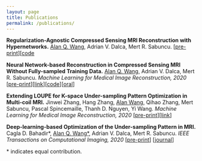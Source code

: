 ```yaml
---
layout: page
title: Publications
permalink: /publications/
---
```


**Regularization-Agnostic Compressed Sensing MRI Reconstruction with Hypernetworks.** 
<ins>Alan Q. Wang</ins>, Adrian V. Dalca, Mert R. Sabuncu. 
[[pre-print](http://arxiv.org/abs/2101.02194)][[code](https://github.com/alanqrwang/hyperrecon)

**Neural Network-based Reconstruction in Compressed Sensing MRI Without Fully-sampled Training Data.** 
<ins>Alan Q. Wang</ins>, Adrian V. Dalca, Mert R. Sabuncu. *Machine Learning for Medical Image Reconstruction, 2020* 
[[pre-print](https://arxiv.org/abs/2007.14979)][[link](https://link.springer.com/chapter/10.1007/978-3-030-61598-7_3)][[code](https://github.com/alanqrwang/HQSNet)][[oral](https://www.youtube.com/watch?v=a5OclTvMXlI)]

**Extending LOUPE for K-space Under-sampling Pattern Optimization in Multi-coil MRI.** 
Jinwei Zhang, Hang Zhang, <ins>Alan Wang</ins>, Qihao Zhang, Mert Sabuncu, Pascal Spincemaille, Thanh D. Nguyen, Yi Wang. 
*Machine Learning for Medical Image Reconstruction, 2020* 
[[pre-print](https://arxiv.org/abs/2007.14450)][[link](https://link.springer.com/chapter/10.1007/978-3-030-61598-7_9)]

**Deep-learning-based Optimization of the Under-sampling Pattern in MRI.**
Cagla D. Bahadir\*, <ins>Alan Q. Wang\*</ins>, Adrian V. Dalca, Mert R. Sabuncu. 
*IEEE Transactions on Computational Imaging, 2020* 
[[pre-print](https://arxiv.org/abs/1907.11374)] [[journal](https://ieeexplore.ieee.org/document/9133281?source=authoralert)]

\* indicates equal contribution.
